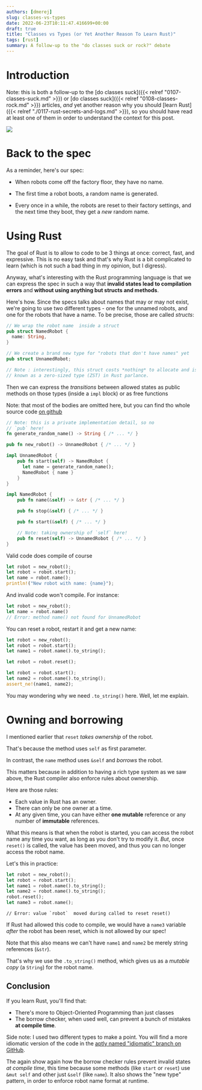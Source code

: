 ```yaml
---
authors: [dmerej]
slug: classes-vs-types
date: 2022-06-23T10:11:47.416699+00:00
draft: true
title: "Classes vs Types (or Yet Another Reason To Learn Rust)"
tags: [rust]
summary: A follow-up to the "do classes suck or rock?" debate
---
```


# Introduction

Note: this is both a follow-up to the [do classes suck]({{< relref "0107-classes-suck.md" >}}) or [do classes suck]({{< relref "0108-classes-rock.md" >}}) articles, *and*
yet another reason why you should [learn Rust]({{< relref "./0117-rust-secrets-and-logs.md" >}}), so you should have read at least one of them in order to understand the context for this post.

![](/pics/classes-vs-types.png)

# Back to the spec

As a reminder, here's our spec:

* When robots come off the factory floor, they have no name.

* The first time a robot boots, a random name is generated.

* Every once in a while, the robots are reset to their factory settings, and the next time they boot, they get a *new* random name.

# Using Rust

The goal of Rust is to allow to code to be 3 things at once: correct, fast, and expressive. This is no easy task and that's why Rust is a bit complicated to learn (which is not such a bad thing in my opinion, but I digress).

Anyway, what's interesting with the Rust programming language is that we can express the spec in such a way that **invalid states lead to compilation errors** and **without using anything but structs and methods**.

Here's how. Since the specs talks about names that may or may not exist, we're going to use two different types - one for the unnamed robots, and one for the robots that have a name. To be precise, those are called *structs*:

```rust
// We wrap the robot name  inside a struct
pub struct NamedRobot {
  name: String,
}

// We create a brand new type for "robots that don't have names" yet
pub struct UnnamedRobot;

// Note : interestingly, this struct costs *nothing* to allocate and is
// known as a zero-sized type (ZST) in Rust parlance.
```

Then we can express the *transitions* between allowed states as public methods on those types (inside a `impl` block) or as free functions

Note: that most of the bodies are omitted here, but you can find tho whole source code [on github](https://github.com/dmerejkowsky/robots/blob/main/rust/src/lib.rs)

```rust
// Note: this is a private implementation detail, so no
// `pub` here!
fn generate_random_name() -> String { /* ... */ }

pub fn new_robot() -> UnnamedRobot { /* ... */ }

impl UnnamedRobot {
    pub fn start(self) -> NamedRobot {
      let name = generate_random_name();
      NamedRobot { name }
    }
}

impl NamedRobot {
    pub fn name(&self) -> &str { /* ... */ }

    pub fn stop(&self) { /* ... */ }

    pub fn start(&self) { /* ... */ }

    // Note: taking ownership of `self` here!
    pub fn reset(self) -> UnnamedRobot { /* ... */ }
}
```

Valid code does compile of course

```rust
let robot = new_robot();
let robot = robot.start();
let name = robot.name();
println!("New robot with name: {name}");
```

And invalid code won't compile. For instance:

```rust
let robot = new_robot();
let name = robot.name()
// Error: method name() not found for UnnamedRobot
```

You can reset a robot, restart it and get a new name:


```rust
let robot = new_robot();
let robot = robot.start();
let name1 = robot.name().to_string();

let robot = robot.reset();

let robot = robot.start();
let name2 = robot.name().to_string();
assert_ne!(name1, name2);
```

You may wondering why we need `.to_string()` here. Well, let me explain.

# Owning and borrowing

I mentioned earlier that `reset` *takes ownership* of the robot.

That's because the method uses `self` as first parameter.

In contrast, the `name` method uses `&self` and *borrows* the robot.

This matters because in addition to having a rich type system as we saw above,
the Rust compiler also enforce rules about ownership.

Here are those rules:
* Each value in Rust has an owner.
* There can only be one owner at a time.
* At any given time, you can have either **one mutable** reference or any
  number of **immutable** references.

What this means is that when the robot is started, you can access the robot name any time
you want, as long as you don't try to modify it. *But*, once `reset()` is called, the value
has been moved, and thus you can no longer access the robot name.

Let's this in practice:

```rust
let robot = new_robot();
let robot = robot.start();
let name1 = robot.name().to_string();
let name2 = robot.name().to_string();
robot.reset();
let name3 = robot.name();
```

```
// Error: value `robot`  moved during called to reset reset()
```

If Rust had allowed this code to compile, we would have a `name3` variable *after*
the robot has been reset, which is not allowed by our spec!

Note that this also means we can't have `name1` and `name2` be merely string references (`&str`).

That's why we use the `.to_string()` method, which gives us as a *mutable copy* (a `String`) for the robot name.


## Conclusion

If you learn Rust, you'll find that:

* There's more to Object-Oriented Programming than just classes
* The borrow checker, when used well, can prevent a bunch of mistakes **at compile time**.

Side note: I used two different types to make a point. You will find a more idiomatic version of the code in the [aptly named "idiomatic" branch on GitHub](
https://github.com/dmerejkowsky/robots/blob/idiomatic/rust/src/lib.rs).

The again show again how the borrow checker rules prevent invalid states *at compile time*, this time because some methods (like `start` or `reset`) use `&mut self` and other just `&self` (like `name`). It also shows the "new type" pattern, in order to enforce robot name format at runtime.
